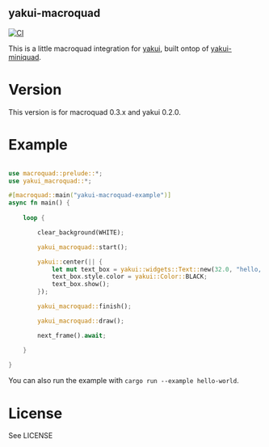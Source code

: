 yakui-macroquad
-----------------------
[![CI](https://github.com/profan/yakui-macroquad/actions/workflows/rust.yml/badge.svg)](https://github.com/profan/yakui-macroquad/actions/workflows/rust.yml)

This is a little macroquad integration for [yakui](https://github.com/SecondHalfGames/yakui), built ontop of [yakui-miniquad](https://github.com/profan/yakui-miniquad).

# Version
This version is for macroquad 0.3.x and yakui 0.2.0.

# Example
```rust

use macroquad::prelude::*;
use yakui_macroquad::*;

#[macroquad::main("yakui-macroquad-example")]
async fn main() {
    
    loop {

        clear_background(WHITE);

        yakui_macroquad::start();

        yakui::center(|| {
            let mut text_box = yakui::widgets::Text::new(32.0, "hello, world!");
            text_box.style.color = yakui::Color::BLACK;
            text_box.show();
        });

        yakui_macroquad::finish();

        yakui_macroquad::draw();

        next_frame().await;

    }
    
}


```

You can also run the example with `cargo run --example hello-world`.

# License
See LICENSE
